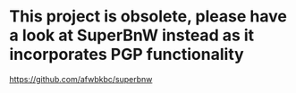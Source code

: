 # This project is obsolete, please have a look at SuperBnW instead as it incorporates PGP functionality
https://github.com/afwbkbc/superbnw
